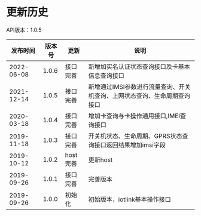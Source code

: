 # 更新历史 #

API版本：1.0.5

| 发布时间   | 版本号 | 更新     | 说明                                                         |
| ---------- | ------ | -------- | ------------------------------------------------------------ |
| 2022-06-08 | 1.0.6  | 接口完善 |   新增加实名认证状态查询接口及卡基本信息查询接口                    |
| 2021-12-14 | 1.0.5  | 接口完善 |   新增通过IMSI参数进行流量查询、开关机查询、上网状态查询、生命周期查询接口                    |
| 2020-03-18 | 1.0.4  | 接口完善 |   增加卡查询与卡操作通用接口,IMEI查询接口                    |
| 2019-11-18 | 1.0.3  | 接口完善 |   开关机状态、生命周期、GPRS状态查询接口返回结果增加imsi字段 |
| 2019-10-12 | 1.0.2  | host完善 |   更新host                                                   |
| 2019-09-26 | 1.0.1  | 接口完善 |   完善版本                                                   |
| 2019-09-26 | 1.0.0  | 初始化   |   初始版本，iotlink基本操作接口                              |
